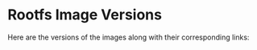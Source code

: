 # Rootfs Image Versions

Here are the versions of the images along with their corresponding links:

